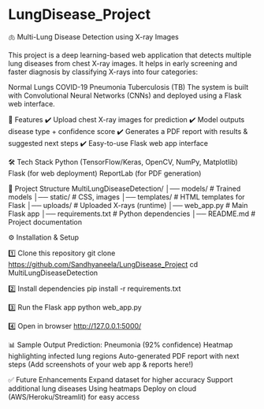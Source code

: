 # LungDisease_Project
🫁 Multi-Lung Disease Detection using X-ray Images

This project is a deep learning-based web application that detects multiple lung diseases from chest X-ray images. It helps in early screening and faster diagnosis by classifying X-rays into four categories:

Normal Lungs
COVID-19
Pneumonia
Tuberculosis (TB)
The system is built with Convolutional Neural Networks (CNNs) and deployed using a Flask web interface.

🚀 Features
✔️ Upload chest X-ray images for prediction
✔️ Model outputs disease type + confidence score
✔️ Generates a PDF report with results & suggested next steps
✔️ Easy-to-use Flask web app interface

🛠️ Tech Stack
Python (TensorFlow/Keras, OpenCV, NumPy, Matplotlib)
Flask (for web deployment)
ReportLab (for PDF generation)

📂 Project Structure
MultiLungDiseaseDetection/
│── models/             # Trained models
│── static/             # CSS, images
│── templates/          # HTML templates for Flask
│── uploads/            # Uploaded X-rays (runtime)
│── web_app.py          # Main Flask app
│── requirements.txt    # Python dependencies
│── README.md           # Project documentation


⚙️ Installation & Setup

1️⃣ Clone this repository
git clone https://github.com/Sandhyaneela/LungDisease_Project
cd MultiLungDiseaseDetection

2️⃣ Install dependencies
pip install -r requirements.txt

3️⃣ Run the Flask app
python web_app.py

4️⃣ Open in browser
http://127.0.0.1:5000/


📊 Sample Output
Prediction: Pneumonia (92% confidence)
Heatmap highlighting infected lung regions
Auto-generated PDF report with next steps
(Add screenshots of your web app & reports here!)

✅ Future Enhancements
Expand dataset for higher accuracy
Support additional lung diseases
Using heatmaps
Deploy on cloud (AWS/Heroku/Streamlit) for easy access

